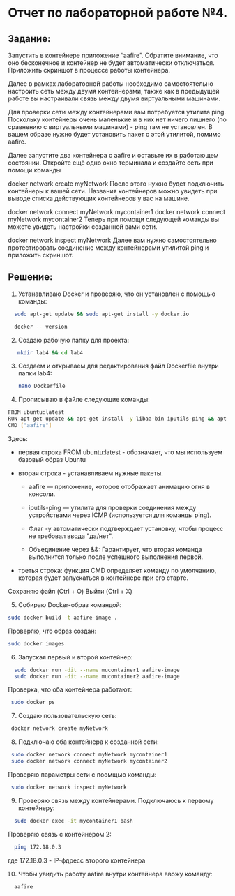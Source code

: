 Отчет по лабораторной работе №4.
===

Задание:
---
Запустить в контейнере приложение “aafire”. Обратите внимание, что оно бесконечное и контейнер не будет автоматически отключаться.
Приложить скриншот в процессе работы контейнера.

Далее в рамках лабораторной работы необходимо самостоятельно настроить сеть между двумя контейнерами, также как в предыдущей работе вы настраивали связь между двумя виртуальными машинами.

Для проверки сети между контейнерами вам потребуется утилита ping. Поскольку контейнеры очень маленькие и в них нет ничего лишнего (по сравнению с виртуальными машинами) - ping там не установлен. В вашем образе нужно будет установить пакет с этой утилитой, помимо aafire.

Далее запустите два контейнера с aafire и оставьте их в работающем состоянии.
Откройте ещё одно окно терминала и создайте сеть при помощи команды

docker network create myNetwork
После этого нужно будет подключить контейнеры к вашей сети. Названия контейнеров можно увидеть при выводе списка действующих контейнеров у вас на машине.

docker network connect myNetwork mycontainer1
docker network connect myNetwork mycontainer2
Теперь при помощи следующей команды вы можете увидеть настройки созданной вами сети.

docker network inspect myNetwork
Далее вам нужно самостоятельно протестировать соединение между контейнерами утилитой ping и приложить скриншот.

Решение:
----
1. Устанавливаю Docker и проверяю, что он установлен с помощью команды:
 ```bash
   sudo apt-get update && sudo apt-get install -y docker.io
   ```

 ```bash
   docker -- version
   ```

2. Создаю рабочую папку для проекта:
```bash
   mkdir lab4 && cd lab4
   ```
3. Создаем и открываем для редактирования файл Dockerfile внутри папки lab4:
   ```bash
   nano Dockerfile
   ```

4. Прописываю в файле следующие команды:
  ```bash
  FROM ubuntu:latest  
  RUN apt-get update && apt-get install -y libaa-bin iputils-ping && apt-get clean
  CMD ["aafire"]
  ```
  Здесь: 
  
  * первая строка FROM ubuntu:latest - обозначает, что мы используем базовый образ Ubuntu
  
  * вторая строка - устанавливаем нужные пакеты. 
  
    - aafire — приложение, которое отображает анимацию огня в консоли.
    - iputils-ping — утилита для проверки соединения между устройствами через ICMP (используется для команды ping).
    - Флаг -y автоматически подтверждает установку, чтобы процесс не требовал ввода "да/нет".

    - Объединение через &&: Гарантирует, что вторая команда выполнится только после успешного выполнения первой.

  * третья строка: функция CMD определяет команду по умолчанию, которая будет запускаться в контейнере при его старте.

Сохраняю файл (Ctrl + O)
Выйти (Ctrl + X)

5. Собираю Docker-образ командой:
  ```bash
  sudo docker build -t aafire-image .
  ```
  Проверяю, что образ создан:
  ```bash
  sudo docker images
  ```
6. Запуская первый и второй контейнер:
```bash
  sudo docker run -dit --name mucontainer1 aafire-image
  sudo docker run -dit --name mucontainer2 aafire-image
  ```
Проверка, что оба контейнера работают:
 ```bash
  sudo docker ps
  ```

7. Создаю пользовательскую сеть:
 ```bash
  docker network create myNetwork
  ```
8.  Подключаю оба контейнера к созданной сети:
 ```bash
  sudo docker network connect myNetwork mycontainer1
  sudo docker network connect myNetwork mycontainer2
  ```
 Проверяю параметры сети с поомщью команды:
 ```bash
  sudo docker network inspect myNetwork
  ```

9. Проверяю связь между контейнерами.
Подключаюсь к первому контейнеру:
```bash
  sudo docker exec -it mycontainer1 bash
  ```

Проверяю связь с контейнером 2:
```bash
  ping 172.18.0.3
  ```
где 172.18.0.3 - IP-фдресс второго контейнера

10. Чтобы увидить работу aafire
внутри контейнера ввожу команду:
```bash
  aafire
  ```




